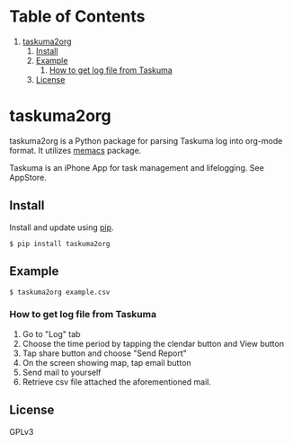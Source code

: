 
# Table of Contents

1.  [taskuma2org](#org03c37ce)
    1.  [Install](#org74bb36b)
    2.  [Example](#org89c27bf)
        1.  [How to get log file from Taskuma](#org35659f5)
    3.  [License](#orga4bf722)


<a id="org03c37ce"></a>

# taskuma2org

taskuma2org is a Python package for parsing Taskuma log into org-mode format.
It utilizes [memacs](https://pypi.org/project/memacs/) package.

Taskuma is an iPhone App for task management and lifelogging. See AppStore.


<a id="org74bb36b"></a>

## Install

Install and update using [pip](https://pip.pypa.io/en/stable/quickstart/).

    $ pip install taskuma2org


<a id="org89c27bf"></a>

## Example

    $ taskuma2org example.csv


<a id="org35659f5"></a>

### How to get log file from Taskuma

1.  Go to "Log" tab
2.  Choose the time period by tapping the clendar button and View button
3.  Tap share button and choose "Send Report"
4.  On the screen showing map, tap email button
5.  Send mail to yourself
6.  Retrieve csv file attached the aforementioned mail.


<a id="orga4bf722"></a>

## License

GPLv3


